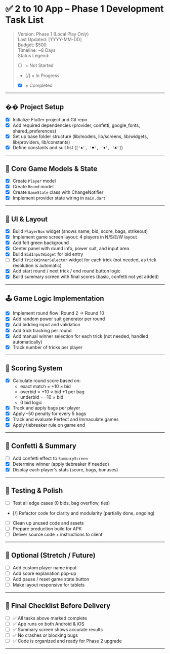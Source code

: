 # ✅ 2 to 10 App – Phase 1 Development Task List

> Version: Phase 1 (Local Play Only)  
> Last Updated: [YYYY-MM-DD]  
> Budget: $500  
> Timeline: ~8 Days  
> Status Legend:  
> - [ ] = Not Started  
> - [/] = In Progress  
> - [x] = Completed  

---

## �� Project Setup

- [x] Initialize Flutter project and Git repo  
- [x] Add required dependencies (provider, confetti, google_fonts, shared_preferences)  
- [x] Set up base folder structure (lib/models, lib/screens, lib/widgets, lib/providers, lib/constants)  
- [x] Define constants and suit list (`['♠', '♥', '♦', '♣']`)

---

## 🧠 Core Game Models & State

- [x] Create `Player` model  
- [x] Create `Round` model  
- [x] Create `GameState` class with ChangeNotifier  
- [x] Implement provider state wiring in `main.dart`

---

## 🎨 UI & Layout

- [x] Build `PlayerBox` widget (shows name, bid, score, bags, strikeout)  
- [x] Implement game screen layout: 4 players in N/S/E/W layout  
- [x] Add felt green background  
- [x] Center panel with round info, power suit, and input area  
- [x] Build `BidInputWidget` for bid entry  
- [ ] Build `TrickWinnerSelector` widget for each trick (not needed, as trick resolution is automatic)  
- [x] Add start round / next trick / end round button logic  
- [x] Build summary screen with final scores (basic, confetti not yet added)  

---

## 🕹 Game Logic Implementation

- [x] Implement round flow: Round 2 → Round 10  
- [x] Add random power suit generator per round  
- [x] Add bidding input and validation  
- [x] Add trick tracking per round  
- [x] Add manual winner selection for each trick (not needed, handled automatically)  
- [x] Track number of tricks per player

---

## 🧮 Scoring System

- [x] Calculate round score based on:
  - exact match = +10 × bid
  - overbid = +10 × bid +1 per bag
  - underbid = –10 × bid
  - 0 bid logic
- [x] Track and apply bags per player  
- [x] Apply –50 penalty for every 5 bags  
- [x] Track and evaluate Perfect and Immaculate games  
- [x] Apply tiebreaker rule on game end  

---

## 🎉 Confetti & Summary

- [ ] Add confetti effect to `SummaryScreen`  
- [x] Determine winner (apply tiebreaker if needed)  
- [x] Display each player's stats (score, bags, bonuses)  

---

## 🧪 Testing & Polish

- [ ] Test all edge cases (0 bids, bag overflow, ties)  
- [/] Refactor code for clarity and modularity (partially done, ongoing)  
- [ ] Clean up unused code and assets  
- [ ] Prepare production build for APK  
- [ ] Deliver source code + instructions to client  

---

## 📝 Optional (Stretch / Future)

- [ ] Add custom player name input  
- [ ] Add score explanation pop-up  
- [ ] Add pause / reset game state button  
- [ ] Make layout responsive for tablets  

---

## 📌 Final Checklist Before Delivery

- [ ] ✅ All tasks above marked complete  
- [ ] ✅ App runs on both Android & iOS  
- [ ] ✅ Summary screen shows accurate results  
- [ ] ✅ No crashes or blocking bugs  
- [ ] ✅ Code is organized and ready for Phase 2 upgrade

---

